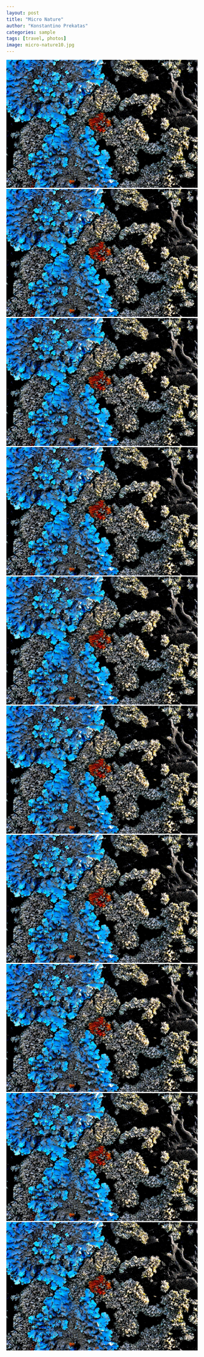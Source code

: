 ```yaml
---
layout: post
title: "Micro Nature"
author: "Konstantino Prekatas"
categories: sample
tags: [travel, photos]
image: micro-nature10.jpg
---
```


<img src="../assets/img/micro-nature10.jpg" alt="micro-nature10.jpg">


<img src="../assets/img/micro-nature10.jpg" alt="micro-nature.jpg">


<img src="../assets/img/micro-nature10.jpg" alt="micro-nature2.jpg">


<img src="../assets/img/micro-nature10.jpg" alt="micro-nature3.jpg">


<img src="../assets/img/micro-nature10.jpg" alt="micro-nature4.jpg">


<img src="../assets/img/micro-nature10.jpg" alt="micro-nature5.jpg">


<img src="../assets/img/micro-nature10.jpg" alt="micro-nature6.jpg">


<img src="../assets/img/micro-nature10.jpg" alt="micro-nature7.jpg">


<img src="../assets/img/micro-nature10.jpg" alt="micro-nature8.jpg">


<img src="../assets/img/micro-nature10.jpg" alt="micro-nature9.jpg">

